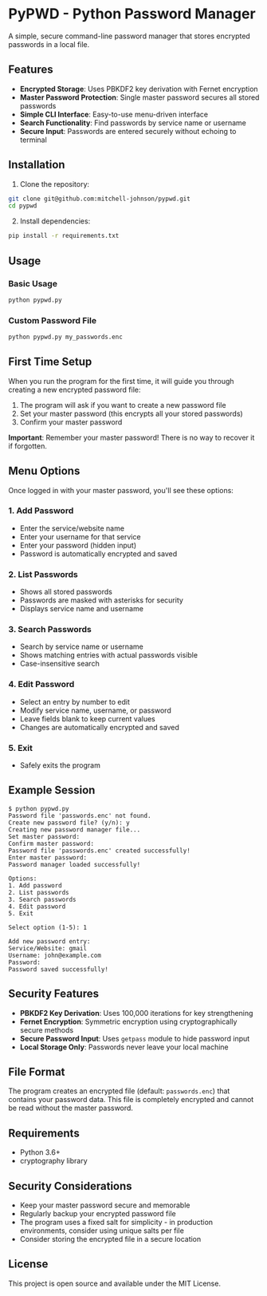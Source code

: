 # PyPWD - Python Password Manager

A simple, secure command-line password manager that stores encrypted passwords in a local file.

## Features

- **Encrypted Storage**: Uses PBKDF2 key derivation with Fernet encryption
- **Master Password Protection**: Single master password secures all stored passwords
- **Simple CLI Interface**: Easy-to-use menu-driven interface
- **Search Functionality**: Find passwords by service name or username
- **Secure Input**: Passwords are entered securely without echoing to terminal

## Installation

1. Clone the repository:
```bash
git clone git@github.com:mitchell-johnson/pypwd.git
cd pypwd
```

2. Install dependencies:
```bash
pip install -r requirements.txt
```

## Usage

### Basic Usage
```bash
python pypwd.py
```

### Custom Password File
```bash
python pypwd.py my_passwords.enc
```

## First Time Setup

When you run the program for the first time, it will guide you through creating a new encrypted password file:

1. The program will ask if you want to create a new password file
2. Set your master password (this encrypts all your stored passwords)
3. Confirm your master password

**Important**: Remember your master password! There is no way to recover it if forgotten.

## Menu Options

Once logged in with your master password, you'll see these options:

### 1. Add Password
- Enter the service/website name
- Enter your username for that service
- Enter your password (hidden input)
- Password is automatically encrypted and saved

### 2. List Passwords
- Shows all stored passwords
- Passwords are masked with asterisks for security
- Displays service name and username

### 3. Search Passwords
- Search by service name or username
- Shows matching entries with actual passwords visible
- Case-insensitive search

### 4. Edit Password
- Select an entry by number to edit
- Modify service name, username, or password
- Leave fields blank to keep current values
- Changes are automatically encrypted and saved

### 5. Exit
- Safely exits the program

## Example Session

```
$ python pypwd.py
Password file 'passwords.enc' not found.
Create new password file? (y/n): y
Creating new password manager file...
Set master password: 
Confirm master password: 
Password file 'passwords.enc' created successfully!
Enter master password: 
Password manager loaded successfully!

Options:
1. Add password
2. List passwords
3. Search passwords
4. Edit password
5. Exit

Select option (1-5): 1

Add new password entry:
Service/Website: gmail
Username: john@example.com
Password: 
Password saved successfully!
```

## Security Features

- **PBKDF2 Key Derivation**: Uses 100,000 iterations for key strengthening
- **Fernet Encryption**: Symmetric encryption using cryptographically secure methods
- **Secure Password Input**: Uses `getpass` module to hide password input
- **Local Storage Only**: Passwords never leave your local machine

## File Format

The program creates an encrypted file (default: `passwords.enc`) that contains your password data. This file is completely encrypted and cannot be read without the master password.

## Requirements

- Python 3.6+
- cryptography library

## Security Considerations

- Keep your master password secure and memorable
- Regularly backup your encrypted password file
- The program uses a fixed salt for simplicity - in production environments, consider using unique salts per file
- Consider storing the encrypted file in a secure location

## License

This project is open source and available under the MIT License.